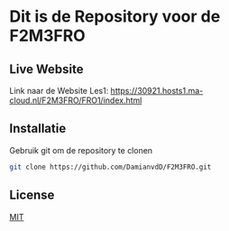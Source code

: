 # Dit is de Repository voor de F2M3FRO

## Live Website
Link naar de Website Les1: https://30921.hosts1.ma-cloud.nl/F2M3FRO/FRO1/index.html

## Installatie

Gebruik git om de repository te clonen

```bash
git clone https://github.com/DamianvdD/F2M3FRO.git
```

## License
[MIT](https://choosealicense.com/licenses/mit/)